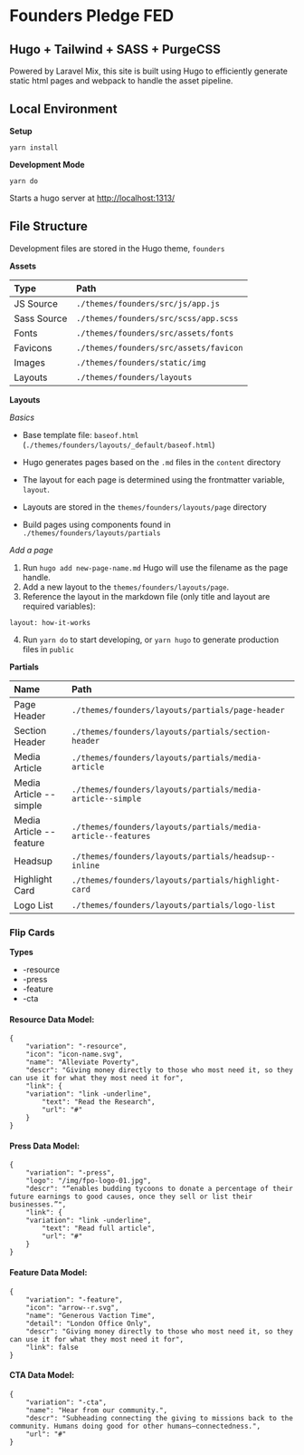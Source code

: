 # Founders Pledge FED
## Hugo + Tailwind + SASS + PurgeCSS   

Powered by Laravel Mix, this site is built using Hugo to efficiently generate static html pages and webpack to handle the asset pipeline.

## Local Environment

**Setup**
```
yarn install
```

**Development Mode**
```
yarn do
```
Starts a hugo server at [http://localhost:1313/](http://localhost:1313/)


## File Structure
Development files are stored in the Hugo theme, `founders`

**Assets**

| Type | Path |
|:--|:--|
| JS Source | `./themes/founders/src/js/app.js`  |
| Sass Source | `./themes/founders/src/scss/app.scss`  |
| Fonts | `./themes/founders/src/assets/fonts`  |
| Favicons | `./themes/founders/src/assets/favicon`  |
| Images | `./themes/founders/static/img`  |
| Layouts | `./themes/founders/layouts`  |

**Layouts**

_Basics_
- Base template file: `baseof.html` (`./themes/founders/layouts/_default/baseof.html`)

- Hugo generates pages based on the `.md` files in the `content` directory

- The layout for each page is determined using the frontmatter variable, `layout`.

- Layouts are stored in the `themes/founders/layouts/page` directory

- Build pages using components found in `./themes/founders/layouts/partials`

_Add a page_

1. Run `hugo add new-page-name.md` Hugo will use the filename as the page handle.
2. Add a new layout to the `themes/founders/layouts/page`. 
3. Reference the layout in the markdown file (only title and layout are required variables):

```
layout: how-it-works
```

4. Run `yarn do` to start developing, or `yarn hugo` to generate production files in `public`


**Partials**

| Name | Path |
|:--|:--|
| Page Header | `./themes/founders/layouts/partials/page-header` |
| Section Header | `./themes/founders/layouts/partials/section-header` |
| Media Article | `./themes/founders/layouts/partials/media-article` |
| Media Article --simple | `./themes/founders/layouts/partials/media-article--simple` |
| Media Article --feature | `./themes/founders/layouts/partials/media-article--features` |
| Headsup | `./themes/founders/layouts/partials/headsup--inline` |
| Highlight Card | `./themes/founders/layouts/partials/highlight-card` |
| Logo List | `./themes/founders/layouts/partials/logo-list` |


### Flip Cards
**Types**
- -resource
- -press
- -feature
- -cta

#### Resource Data Model:
```
{
    "variation": "-resource",
    "icon": "icon-name.svg",
    "name": "Alleviate Poverty",
    "descr": "Giving money directly to those who most need it, so they can use it for what they most need it for",
    "link": {
    "variation": "link -underline",
        "text": "Read the Research",
        "url": "#"
    }
}
```

#### Press Data Model:
```
{
    "variation": "-press",
    "logo": "/img/fpo-logo-01.jpg",
    "descr": "“enables budding tycoons to donate a percentage of their future earnings to good causes, once they sell or list their businesses.”",
    "link": {
    "variation": "link -underline",
        "text": "Read full article",
        "url": "#"
    }
}
```

#### Feature Data Model:
```
{
    "variation": "-feature",
    "icon": "arrow--r.svg",
    "name": "Generous Vaction Time",
    "detail": "London Office Only",
    "descr": "Giving money directly to those who most need it, so they can use it for what they most need it for",
    "link": false
}
```

#### CTA Data Model:
```
{
    "variation": "-cta",
    "name": "Hear from our community.",
    "descr": "Subheading connecting the giving to missions back to the community. Humans doing good for other humans—connectedness.",
    "url": "#"
}
```